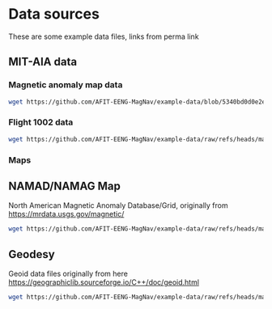 # Data sources

These are some example data files, links from perma link

## MIT-AIA data

### Magnetic anomaly map data

```bash
wget https://github.com/AFIT-EENG-MagNav/example-data/blob/5340bd0d0e2eef24312921072c2a6a9d80fea71e/mit-aia/aia-maps.zip
```

### Flight 1002 data
```bash
wget https://github.com/AFIT-EENG-MagNav/example-data/raw/refs/heads/main/mit-aia/flight1002/10Hz_Mag_INS_Aux_Flt1002.xyz.zip
```

### Maps

## NAMAD/NAMAG Map

North American Magnetic Anomaly Database/Grid, originally from https://mrdata.usgs.gov/magnetic/

``` bash
wget https://github.com/AFIT-EENG-MagNav/example-data/raw/refs/heads/main/namad/USMAG_origmrg.gxf.zip
```

## Geodesy

Geoid data files originally from here https://geographiclib.sourceforge.io/C++/doc/geoid.html

``` bash
wget https://github.com/AFIT-EENG-MagNav/example-data/raw/refs/heads/main/geodesy/geoids/egm2008-2_5.pgm.zip
```
